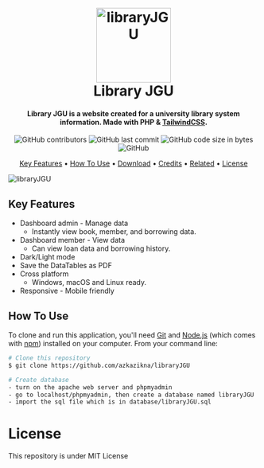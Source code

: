 
<h1 align="center">
  <br>
  <img src="https://user-images.githubusercontent.com/70270081/186301276-74549a37-226f-4bc6-b2e0-be443d51fec5.png" alt="libraryJGU" width="150">
  <br>
  Library JGU
  <br>
</h1>

<h4 align="center">Library JGU is a website created for a university library system information. Made with PHP & <a href="https://tailwindcss.com/" target="_blank">TailwindCSS</a>.</h4>

<div align="center">
  
![GitHub contributors](https://img.shields.io/github/contributors/azkazikna/libraryJGU?style=for-the-badge)
![GitHub last commit](https://img.shields.io/github/last-commit/azkazikna/libraryJGU?style=for-the-badge)
![GitHub code size in bytes](https://img.shields.io/github/languages/code-size/azkazikna/libraryJGU?style=for-the-badge)
![GitHub](https://img.shields.io/github/license/azkazikna/libraryJGU?style=for-the-badge)
  
</div>

<p align="center">
  <a href="#key-features">Key Features</a> •
  <a href="#how-to-use">How To Use</a> •
  <a href="#download">Download</a> •
  <a href="#credits">Credits</a> •
  <a href="#related">Related</a> •
  <a href="#license">License</a>
</p>

![libraryJGU](https://user-images.githubusercontent.com/70270081/186301655-dcca8456-48ed-43d1-82c8-de6a113450fc.png)

## Key Features

* Dashboard admin - Manage data
  - Instantly view book, member, and borrowing data.
* Dashboard member - View data
  - Can view loan data and borrowing history.
* Dark/Light mode
* Save the DataTables as PDF
* Cross platform
  - Windows, macOS and Linux ready.
* Responsive - Mobile friendly



## How To Use

To clone and run this application, you'll need [Git](https://git-scm.com) and [Node.js](https://nodejs.org/en/download/) (which comes with [npm](http://npmjs.com)) installed on your computer. From your command line:

```bash
# Clone this repository
$ git clone https://github.com/azkazikna/libraryJGU

# Create database
- turn on the apache web server and phpmyadmin
- go to localhost/phpmyadmin, then create a database named libraryJGU
- import the sql file which is in database/libraryJGU.sql 
```

# License
This repository is under MIT License
